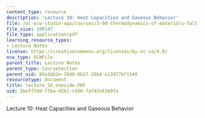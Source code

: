 ```yaml
---
content_type: resource
description: 'Lecture 10: Heat Capacities and Gaseous Behavior'
file: /ol-ocw-studio-app/courses/3-00-thermodynamics-of-materials-fall-2002/5beff7ddf7bad261c450faf45c6369fa_lecture_10_oneside.PDF
file_size: 109147
file_type: application/pdf
learning_resource_types:
- Lecture Notes
license: https://creativecommons.org/licenses/by-nc-sa/4.0/
ocw_type: OCWFile
parent_title: Lecture Notes
parent_type: CourseSection
parent_uid: 84a1bb2e-1049-0b17-29b4-e13977bf1549
resourcetype: Document
title: lecture_10_oneside.PDF
uid: 5beff7dd-f7ba-d261-c450-faf45c6369fa
---
```

Lecture 10: Heat Capacities and Gaseous Behavior